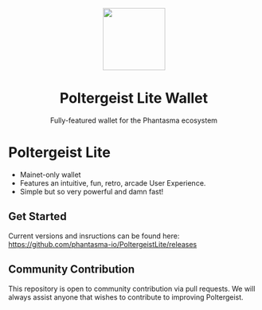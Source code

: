 <p align="center">
  <img
    src="https://github.com/phantasma-io/PhantasmaSpook/blob/master/logo.png"
    width="125px">
</p>

<h1 align="center">Poltergeist Lite Wallet</h1>

<p align="center">
  Fully-featured wallet for the Phantasma ecosystem
</p>

# Poltergeist Lite
- Mainet-only wallet
- Features an intuitive, fun, retro, arcade User Experience. 
- Simple but so very powerful and damn fast!  

## Get Started
Current versions and insructions can be found here: https://github.com/phantasma-io/PoltergeistLite/releases

## Community Contribution
This repository is open to community contribution via pull requests. We will always assist anyone that wishes to contribute to improving Poltergeist.
